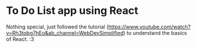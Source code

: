 # To Do List app using React

Nothing special, just followed the tutorial (https://www.youtube.com/watch?v=Rh3tobg7hEo&ab_channel=WebDevSimplified) to understand the basics of React. :3
